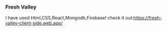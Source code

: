 ### Fresh Valley
I have used Html,CSS,React,Mongodb,Firebase!
check it out:https://fresh-valley-client-side.web.app/
